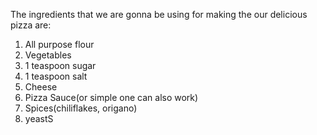 The ingredients that we are gonna be using  for making the our delicious pizza are:
1) All purpose flour
2) Vegetables
3) 1 teaspoon sugar
4) 1 teaspoon salt
5) Cheese
6) Pizza Sauce(or simple one can also work)
7) Spices(chiliflakes, origano)
9) yeastS